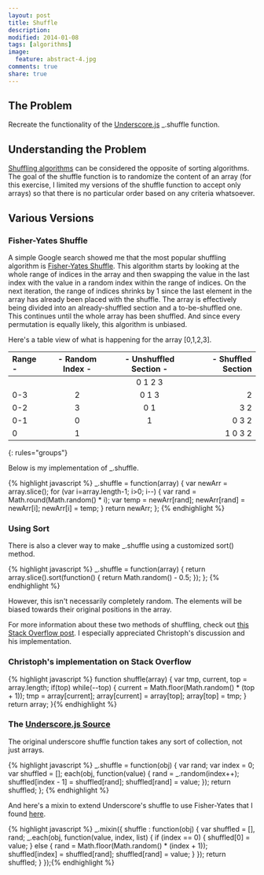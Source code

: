 ```yaml
---
layout: post
title: Shuffle
description: 
modified: 2014-01-08
tags: [algorithms]
image:
  feature: abstract-4.jpg
comments: true
share: true
---
```


## The Problem
Recreate the functionality of the [Underscore.js](http://underscorejs.org/) _.shuffle function.

## Understanding the Problem
[Shuffling algorithms](http://en.wikipedia.org/wiki/Shuffling#Shuffling%5Falgorithms) can be considered the opposite of sorting algorithms.  The goal of the shuffle function is to randomize the content of an array (for this exercise, I limited my versions of the shuffle function to accept only arrays) so that there is no particular order based on any criteria whatsoever.  

## Various Versions

### Fisher-Yates Shuffle
A simple Google search showed me that the most popular shuffling algorithm is [Fisher-Yates Shuffle](http://en.wikipedia.org/wiki/Fisher-Yates_shuffle).  This algorithm starts by looking at the whole range of indices in the array and then swapping the value in the last index with the value in a random index within the range of indices.  On the next iteration, the range of indices shrinks by 1 since the last element in the array has already been placed with the shuffle.  The array is effectively being divided into an already-shuffled section and a to-be-shuffled one.  This continues until the whole array has been shuffled.  And since every permutation is equally likely, this algorithm is unbiased.  

Here's a table view of what is happening for the array [0,1,2,3].


|  Range -|- Random Index -|- Unshuffled Section -|- Shuffled Section |  
|:--------|:--------------:|:--------------------:|------------------:|
|         |                |         0 1 2 3      |                   |
|   0-3   |       2        |         0 1 3        | 2                 |
|   0-2   |       3        |         0 1          | 3 2               |
|   0-1   |       0        |         1            | 0 3 2             |
|    0    |       1        |                      | 1 0 3 2           |
{: rules="groups"}

Below is my implementation of _.shuffle.

{% highlight javascript %}
_.shuffle = function(array) {
  var newArr = array.slice();
  for (var i=array.length-1; i>0; i--) {
    var rand = Math.round(Math.random() * i);
    var temp = newArr[rand];
    newArr[rand] = newArr[i];
    newArr[i] = temp;
  }
  return newArr;
};
{% endhighlight %}

### Using Sort
There is also a clever way to make _.shuffle using a customized sort() method. 

{% highlight javascript %}
_.shuffle = function(array) {
  return array.slice().sort(function() { return Math.random() - 0.5; });
};
{% endhighlight %}

However, this isn't necessarily completely random.  The elements will be biased towards their original positions in the array.

For more information about these two methods of shuffling, check out [this Stack Overflow post](http://stackoverflow.com/questions/962802/is-it-correct-to-use-javascript-array-sort-method-for-shuffling).  I especially appreciated Christoph's discussion and his implementation.

### Christoph's implementation on Stack Overflow

{% highlight javascript %}
function shuffle(array) {
  var tmp, current, top = array.length;
  if(top) while(--top) {
    current = Math.floor(Math.random() * (top + 1));
    tmp = array[current];
    array[current] = array[top];
    array[top] = tmp;
  }
  return array;
}{% endhighlight %}

### The [Underscore.js Source](http://underscorejs.org/docs/underscore.html) 
The original underscore shuffle function takes any sort of collection, not just arrays.  

{% highlight javascript %}
_.shuffle = function(obj) {
  var rand;
  var index = 0;
  var shuffled = [];
  each(obj, function(value) {
    rand = _.random(index++);
    shuffled[index - 1] = shuffled[rand];
    shuffled[rand] = value;
  });
  return shuffled;
};
{% endhighlight %}

And here's a mixin to extend Underscore's shuffle to use Fisher-Yates that I found [here](https://github.com/ryantenney/underscore/commit/4890699d922cc9924ea28dd9ed21c1fefe33e4de#commitcomment-528646).

{% highlight javascript %}
_.mixin({
  shuffle : function(obj) {
    var shuffled = [], rand;
    _.each(obj, function(value, index, list) {
      if (index == 0) {
        shuffled[0] = value;
      } else {
        rand = Math.floor(Math.random() * (index + 1));
        shuffled[index] = shuffled[rand];
        shuffled[rand] = value;
      }
    });
    return shuffled;
  }
});{% endhighlight %}





